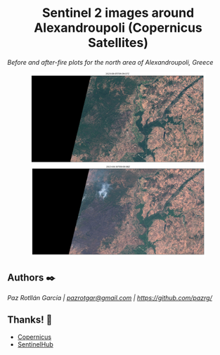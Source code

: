 <h1 style="text-align: center"> Sentinel 2 images around Alexandroupoli (Copernicus Satellites)</h1>

_Before and after-fire plots for the north area of Alexandroupoli, Greece_

<div style="text-align: center;"><img src="before-fire.png" width="400" style="max-width:100%;"></div>
<div style="text-align: center;"><img src="after-fire.png" width="400" style="max-width:100%;"></div>


## Authors ✒️

_Paz Rotllán García | pazrotgar@gmail.com | https://github.com/pazrg/_ 

## Thanks! 🎁

* [Copernicus](https://www.copernicus.eu/)
* [SentinelHub](https://www.sentinel-hub.com/)